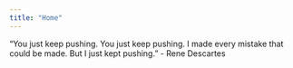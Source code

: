 ```yaml
---
title: "Home"
---
```


“You just keep pushing. You just keep pushing. I made every mistake that could be made. But I just kept pushing.” - Rene Descartes
